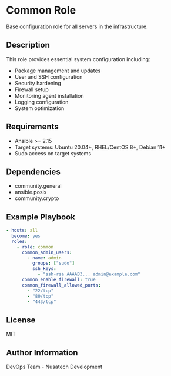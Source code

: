 # Common Role

Base configuration role for all servers in the infrastructure.

## Description

This role provides essential system configuration including:
- Package management and updates
- User and SSH configuration  
- Security hardening
- Firewall setup
- Monitoring agent installation
- Logging configuration
- System optimization

## Requirements

- Ansible >= 2.15
- Target systems: Ubuntu 20.04+, RHEL/CentOS 8+, Debian 11+
- Sudo access on target systems

## Dependencies

- community.general
- ansible.posix
- community.crypto

## Example Playbook

```yaml
- hosts: all
  become: yes
  roles:
    - role: common
      common_admin_users:
        - name: admin
          groups: ["sudo"]
          ssh_keys:
            - "ssh-rsa AAAAB3... admin@example.com"
      common_enable_firewall: true
      common_firewall_allowed_ports:
        - "22/tcp"
        - "80/tcp"
        - "443/tcp"
```

## License

MIT

## Author Information

DevOps Team - Nusatech Development
